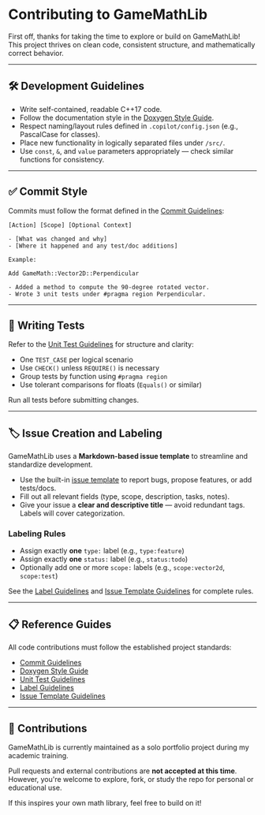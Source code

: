 # Contributing to GameMathLib

First off, thanks for taking the time to explore or build on GameMathLib!  
This project thrives on clean code, consistent structure, and mathematically correct behavior.

---

## 🛠️ Development Guidelines

- Write self-contained, readable C++17 code.
- Follow the documentation style in the [Doxygen Style Guide](.github/doxygen-style.md).
- Respect naming/layout rules defined in `.copilot/config.json` (e.g., PascalCase for classes).
- Place new functionality in logically separated files under `/src/`.
- Use `const`, `&`, and `value` parameters appropriately — check similar functions for consistency.

---

## ✅ Commit Style

Commits must follow the format defined in the [Commit Guidelines](.github/commit-guidelines.md):

```
[Action] [Scope] [Optional Context]

- [What was changed and why]
- [Where it happened and any test/doc additions]
```

```
Example:

Add GameMath::Vector2D::Perpendicular

- Added a method to compute the 90-degree rotated vector.
- Wrote 3 unit tests under #pragma region Perpendicular.
```

---

## 🧪 Writing Tests

Refer to the [Unit Test Guidelines](.github/unit-test-guidelines.md) for structure and clarity:

- One `TEST_CASE` per logical scenario
- Use `CHECK()` unless `REQUIRE()` is necessary
- Group tests by function using `#pragma region`
- Use tolerant comparisons for floats (`Equals()` or similar)

Run all tests before submitting changes.

---

## 🏷️ Issue Creation and Labeling

GameMathLib uses a **Markdown-based issue template** to streamline and standardize development.

- Use the built-in [issue template](.github/ISSUE_TEMPLATE/new-issue.md) to report bugs, propose features, or add tests/docs.
- Fill out all relevant fields (type, scope, description, tasks, notes).
- Give your issue a **clear and descriptive title** — avoid redundant tags. Labels will cover categorization.

### Labeling Rules

- Assign exactly **one** `type:` label (e.g., `type:feature`)
- Assign exactly **one** `status:` label (e.g., `status:todo`)
- Optionally add one or more `scope:` labels (e.g., `scope:vector2d`, `scope:test`)

See the [Label Guidelines](.github/label-guidelines.md) and [Issue Template Guidelines](.github/issue-template-guidelines.md) for complete rules.

---

## 📋 Reference Guides

All code contributions must follow the established project standards:

- [Commit Guidelines](.github/commit-guidelines.md)
- [Doxygen Style Guide](.github/doxygen-style.md)
- [Unit Test Guidelines](.github/unit-test-guidelines.md)
- [Label Guidelines](.github/label-guidelines.md)
- [Issue Template Guidelines](.github/issue-template-guidelines.md)

---

## 🙋 Contributions

GameMathLib is currently maintained as a solo portfolio project during my academic training.

Pull requests and external contributions are **not accepted at this time**.  
However, you're welcome to explore, fork, or study the repo for personal or educational use.

If this inspires your own math library, feel free to build on it!